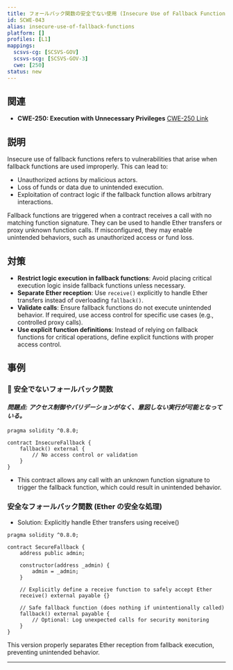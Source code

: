 ```yaml
---
title: フォールバック関数の安全でない使用 (Insecure Use of Fallback Functions)
id: SCWE-043
alias: insecure-use-of-fallback-functions
platform: []
profiles: [L1]
mappings:
  scsvs-cg: [SCSVS-GOV]
  scsvs-scg: [SCSVS-GOV-3]
  cwe: [250]
status: new
---
```


## 関連
- **CWE-250: Execution with Unnecessary Privileges**
  [CWE-250 Link](https://cwe.mitre.org/data/definitions/250.html)

## 説明
Insecure use of fallback functions refers to vulnerabilities that arise when fallback functions are used improperly. This can lead to:
- Unauthorized actions by malicious actors.
- Loss of funds or data due to unintended execution.
- Exploitation of contract logic if the fallback function allows arbitrary interactions.

Fallback functions are triggered when a contract receives a call with no matching function signature. They can be used to handle Ether transfers or proxy unknown function calls. If misconfigured, they may enable unintended behaviors, such as unauthorized access or fund loss.

## 対策
- **Restrict logic execution in fallback functions**: Avoid placing critical execution logic inside fallback functions unless necessary.  
- **Separate Ether reception**: Use `receive()` explicitly to handle Ether transfers instead of overloading `fallback()`.  
- **Validate calls**: Ensure fallback functions do not execute unintended behavior. If required, use access control for specific use cases (e.g., controlled proxy calls).  
- **Use explicit function definitions**: Instead of relying on fallback functions for critical operations, define explicit functions with proper access control.  

## 事例
### 🚨 **安全でないフォールバック関数**
#### *問題点: アクセス制御やバリデーションがなく、意図しない実行が可能となっている。*
```solidity
pragma solidity ^0.8.0;

contract InsecureFallback {
    fallback() external {
        // No access control or validation
    }
}
```
- This contract allows any call with an unknown function signature to trigger the fallback function, which could result in unintended behavior.

### 安全なフォールバック関数 (Ether の安全な処理)
- Solution: Explicitly handle Ether transfers using receive()

```solidity
pragma solidity ^0.8.0;

contract SecureFallback {
    address public admin;

    constructor(address _admin) {
        admin = _admin;
    }

    // Explicitly define a receive function to safely accept Ether
    receive() external payable {}

    // Safe fallback function (does nothing if unintentionally called)
    fallback() external payable {
        // Optional: Log unexpected calls for security monitoring
    }
}
```
This version properly separates Ether reception from fallback execution, preventing unintended behavior.

---
